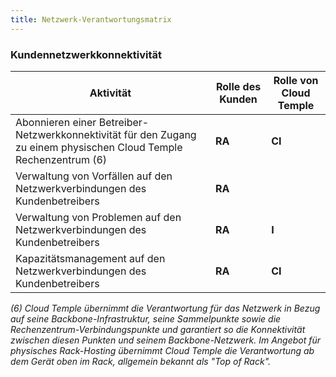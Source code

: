 ```yaml
---
title: Netzwerk-Verantwortungsmatrix
---
```


### Kundennetzwerkkonnektivität

| Aktivität                                                                                                | Rolle des Kunden | Rolle von Cloud Temple |
|----------------------------------------------------------------------------------------------------------|-----------------|------------------------|
| Abonnieren einer Betreiber-Netzwerkkonnektivität für den Zugang zu einem physischen Cloud Temple Rechenzentrum (6) | __RA__          | __CI__                 |
| Verwaltung von Vorfällen auf den Netzwerkverbindungen des Kundenbetreibers                               | __RA__          |                        |
| Verwaltung von Problemen auf den Netzwerkverbindungen des Kundenbetreibers                               | __RA__          | __I__                  |
| Kapazitätsmanagement auf den Netzwerkverbindungen des Kundenbetreibers                                   | __RA__          | __CI__                 |

*(6) Cloud Temple übernimmt die Verantwortung für das Netzwerk in Bezug auf seine Backbone-Infrastruktur, seine Sammelpunkte sowie
die Rechenzentrum-Verbindungspunkte und garantiert so die Konnektivität zwischen diesen Punkten und seinem Backbone-Netzwerk.
Im Angebot für physisches Rack-Hosting übernimmt Cloud Temple die Verantwortung ab dem Gerät oben im Rack, allgemein bekannt als "Top of Rack".*
